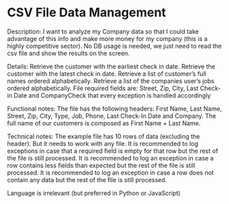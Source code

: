# CSV File Data Management
Description:
  I want to analyze my Company data so that I could take advantage of this info and make more money for my company (this is a highly competitive sector). No DB usage is needed, we just need to read the csv file and show the results on the screen.

Details:
Retrieve the customer with the earliest check in date.
Retrieve the customer with the latest check in date.
Retrieve a list of customer’s full names ordered alphabetically.
Retrieve a list of the companies user’s jobs ordered alphabetically.
File required fields are: Street, Zip, City, Last Check-in Date and CompanyCheck that every exception is handled accordingly

Functional notes:
The file has the following headers: First Name, Last Name, Street, Zip, City, Type, Job, Phone, Last Check-In Date and Company.
The full name of our customers is composed as First Name + Last Name.

Technical notes:
The example file has 10 rows of data (excluding the header). But it needs to work with any file.
It is recommended to log exceptions in case that a required field is empty for that row but the rest of the file is still processed.
It is recommended to log an exception in case a row contains less fields than expected but the rest of the file is still processed.
It is recommended to log an exception in case a row does not contain any data but the rest of the file is still processed.

Language is irrelevant (but preferred in Python or JavaScript)
